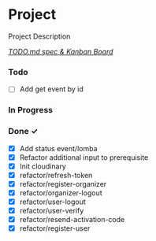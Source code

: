 # Project

Project Description

<em>[TODO.md spec & Kanban Board](https://bit.ly/3fCwKfM)</em>

### Todo

- [ ] Add get event by id

### In Progress

### Done ✓

- [x] Add status event/lomba
- [x] Refactor additional input to prerequisite
- [x] Init cloudinary
- [x] refactor/refresh-token
- [x] refactor/register-organizer
- [x] refactor/organizer-logout
- [x] refactor/user-logout
- [x] refactor/user-verify
- [x] refactor/resend-activation-code
- [x] refactor/register-user
